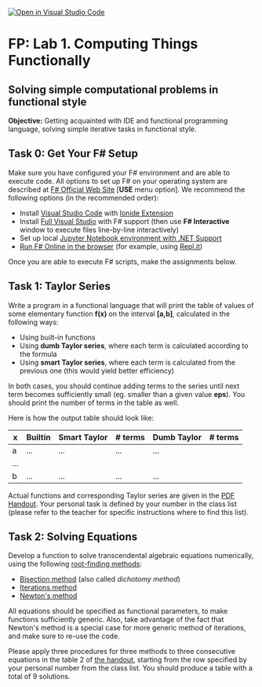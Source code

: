 [![Open in Visual Studio Code](https://classroom.github.com/assets/open-in-vscode-c66648af7eb3fe8bc4f294546bfd86ef473780cde1dea487d3c4ff354943c9ae.svg)](https://classroom.github.com/online_ide?assignment_repo_id=10294250&assignment_repo_type=AssignmentRepo)
# FP: Lab 1. Computing Things Functionally

## Solving simple computational problems in functional style

**Objective:** Getting acquainted with IDE and functional programming language, solving simple iterative tasks in functional style.

## Task 0: Get Your F# Setup

Make sure you have configured your F# environment and are able to execute code. All options to set up F# on your operating system are described at [F# Official Web Site](https://fsharp.org/) [**USE** menu option]. We recommend the following options (in the recommended order):
* Install [Visual Studio Code](https://code.visualstudio.com/) with [Ionide Extension](http://ionide.io/)
* Install [Full Visual Studio](http://visualstudio.com) with F# support (then use **F# Interactive** window to execute files line-by-line interactively)
* Set up local [Jupyter Notebook environment with .NET Support](https://github.com/dotnet/interactive/blob/main/docs/NotebooksLocalExperience.md)
* [Run F# Online in the browser](https://fsharp.org/use/browser/) (for example, using [Repl.it](http://repl.it))

Once you are able to execute F# scripts, make the assignments below.

## Task 1: Taylor Series 

Write a program in a functional language that will print the table of values of some elementary function **f(x)** on the interval **[a,b]**, calculated in the following ways:
 
 * Using built-in functions
 * Using **dumb Taylor series**, where each term is calculated according to the formula
 * Using **smart Taylor series**, where each term is calculated from the previous one (this would yield better efficiency)

In both cases, you should continue adding terms to the series until next term becomes sufficiently small (eg. smaller than a given value **eps**). You should print the number of terms in the table as well.

Here is how the output table should look like:

| x | Builtin | Smart Taylor | # terms | Dumb Taylor | # terms |
|---|---------|--------------|---------|-------------|---------|
| a | ... | ... | ... | ... |
| ... |
| b | ... | ... | ... | ... |

Actual functions and corresponding Taylor series are given in the [PDF Handout](Lab1.pdf). Your personal task is defined by your number in the class list (please refer to the teacher for specific instructions where to find this list).

## Task 2: Solving Equations

Develop a function to solve transcendental algebraic equations numerically, using the following [root-finding methods](https://en.wikipedia.org/wiki/Root-finding_algorithms): 

 * [Bisection method](https://en.wikipedia.org/wiki/Bisection_method) (also called *dichotomy method*)
 * [Iterations method](http://www.simumath.com/library/book.html?code=Alg_Equations_Iterations)
 * [Newton's method](https://en.wikipedia.org/wiki/Newton%27s_method)

All equations should be specified as functional parameters, to make functions sufficiently generic. Also, take advantage of the fact that Newton's method is a special case for more generic method of iterations, and make sure to re-use the code. 

Please apply three procedures for three methods to three consecutive equations in the table 2 of [the handout](Lab1.pdf), starting from the row specified by your personal number from the class list. You should produce a table with a total of 9 solutions.
